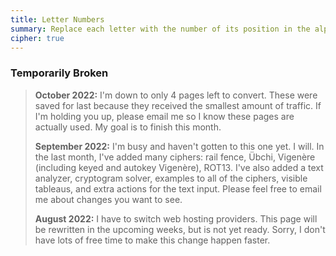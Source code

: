 ```yaml
---
title: Letter Numbers
summary: Replace each letter with the number of its position in the alphabet.  A simple replacment method that is usually the first one taught to children and is still an effective way to obscure your message.
cipher: true
---
```


### Temporarily Broken

> **October 2022:** I'm down to only 4 pages left to convert. These were saved
> for last because they received the smallest amount of traffic. If I'm holding
> you up, please email me so I know these pages are actually used. My goal is
> to finish this month.
>
> **September 2022:** I'm busy and haven't gotten to this one yet. I will. In
> the last month, I've added many ciphers: rail fence, Übchi, Vigenère
> (including keyed and autokey Vigenère), ROT13. I've also added a text
> analyzer, cryptogram solver, examples to all of the ciphers, visible
> tableaus, and extra actions for the text input. Please feel free to email me
> about changes you want to see.
>
> **August 2022:** I have to switch web hosting providers. This page will be
> rewritten in the upcoming weeks, but is not yet ready. Sorry, I don't have
> lots of free time to make this change happen faster.
